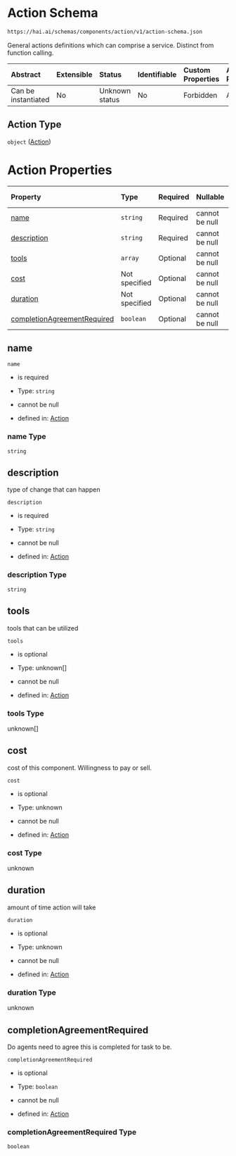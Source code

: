# Action Schema

```txt
https://hai.ai/schemas/components/action/v1/action-schema.json
```

General actions definitions which can comprise a service. Distinct from function calling.

| Abstract            | Extensible | Status         | Identifiable | Custom Properties | Additional Properties | Access Restrictions | Defined In                                                                                     |
| :------------------ | :--------- | :------------- | :----------- | :---------------- | :-------------------- | :------------------ | :--------------------------------------------------------------------------------------------- |
| Can be instantiated | No         | Unknown status | No           | Forbidden         | Allowed               | none                | [action.schema.json](../../out/components/action/v1/action.schema.json "open original schema") |

## Action Type

`object` ([Action](action.md))

# Action Properties

| Property                                                    | Type          | Required | Nullable       | Defined by                                                                                                                                                          |
| :---------------------------------------------------------- | :------------ | :------- | :------------- | :------------------------------------------------------------------------------------------------------------------------------------------------------------------ |
| [name](#name)                                               | `string`      | Required | cannot be null | [Action](action-properties-name.md "https://hai.ai/schemas/components/action/v1/action-schema.json#/properties/name")                                               |
| [description](#description)                                 | `string`      | Required | cannot be null | [Action](action-properties-description.md "https://hai.ai/schemas/components/action/v1/action-schema.json#/properties/description")                                 |
| [tools](#tools)                                             | `array`       | Optional | cannot be null | [Action](action-properties-tools.md "https://hai.ai/schemas/components/action/v1/action-schema.json#/properties/tools")                                             |
| [cost](#cost)                                               | Not specified | Optional | cannot be null | [Action](action-properties-cost.md "https://hai.ai/schemas/components/action/v1/action-schema.json#/properties/cost")                                               |
| [duration](#duration)                                       | Not specified | Optional | cannot be null | [Action](action-properties-duration.md "https://hai.ai/schemas/components/action/v1/action-schema.json#/properties/duration")                                       |
| [completionAgreementRequired](#completionagreementrequired) | `boolean`     | Optional | cannot be null | [Action](action-properties-completionagreementrequired.md "https://hai.ai/schemas/components/action/v1/action-schema.json#/properties/completionAgreementRequired") |

## name



`name`

* is required

* Type: `string`

* cannot be null

* defined in: [Action](action-properties-name.md "https://hai.ai/schemas/components/action/v1/action-schema.json#/properties/name")

### name Type

`string`

## description

type of change that can happen

`description`

* is required

* Type: `string`

* cannot be null

* defined in: [Action](action-properties-description.md "https://hai.ai/schemas/components/action/v1/action-schema.json#/properties/description")

### description Type

`string`

## tools

tools that can be utilized

`tools`

* is optional

* Type: unknown\[]

* cannot be null

* defined in: [Action](action-properties-tools.md "https://hai.ai/schemas/components/action/v1/action-schema.json#/properties/tools")

### tools Type

unknown\[]

## cost

cost of this component. Willingness to pay or sell.

`cost`

* is optional

* Type: unknown

* cannot be null

* defined in: [Action](action-properties-cost.md "https://hai.ai/schemas/components/action/v1/action-schema.json#/properties/cost")

### cost Type

unknown

## duration

amount of time action will take

`duration`

* is optional

* Type: unknown

* cannot be null

* defined in: [Action](action-properties-duration.md "https://hai.ai/schemas/components/action/v1/action-schema.json#/properties/duration")

### duration Type

unknown

## completionAgreementRequired

Do agents need to agree this is completed for task to be.

`completionAgreementRequired`

* is optional

* Type: `boolean`

* cannot be null

* defined in: [Action](action-properties-completionagreementrequired.md "https://hai.ai/schemas/components/action/v1/action-schema.json#/properties/completionAgreementRequired")

### completionAgreementRequired Type

`boolean`
